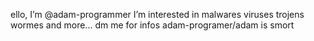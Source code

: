 ello, I’m @adam-programmer
I’m interested in malwares viruses trojens wormes and more...
dm me for infos
adam-programer/adam is smort
